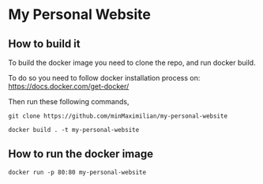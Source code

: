 # My Personal Website
## How to build it
To build the docker image you need to clone the repo, and run docker build.

To do so you need to follow docker installation process on:
https://docs.docker.com/get-docker/

Then run these following commands,

`git clone https://github.com/minMaximilian/my-personal-website`

`docker build . -t my-personal-website`

## How to run the docker image

`docker run -p 80:80 my-personal-website`
